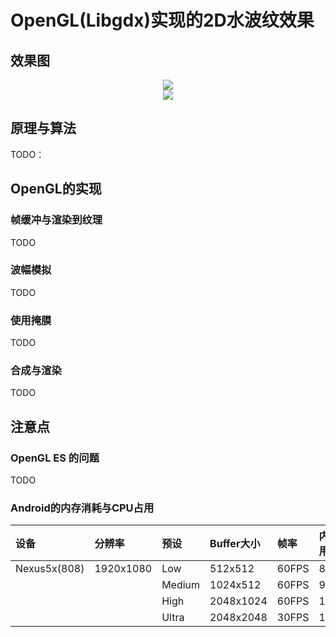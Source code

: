# OpenGL(Libgdx)实现的2D水波纹效果
## 效果图
<div align="center"><img src="https://github.com/mumumusuc/GdxWaveWallpaper/blob/master/sample/ezgif.com-video-to-gif.gif"/></div>
<div align="center"><img src="https://github.com/mumumusuc/GdxWaveWallpaper/blob/master/sample/ezgif.com-gif-maker.gif"/></div>

## 原理与算法
TODO：

## OpenGL的实现
### 帧缓冲与渲染到纹理
TODO
### 波幅模拟
TODO
### 使用掩膜
TODO
### 合成与渲染
TODO

## 注意点
### OpenGL ES 的问题
TODO
### Android的内存消耗与CPU占用
|设备|分辨率|预设|Buffer大小|帧率|内存占用|CPU占用|
|:---|:---|:---|:---|:---|:---|:---|
|Nexus5x(808)|1920x1080|Low|512x512|60FPS|82MB|<10%|
|||Medium|1024x512|60FPS|90MB|<10%|
|||High|2048x1024|60FPS|125MB|<10%|
|||Ultra|2048x2048|30FPS|170MB|<10%|
